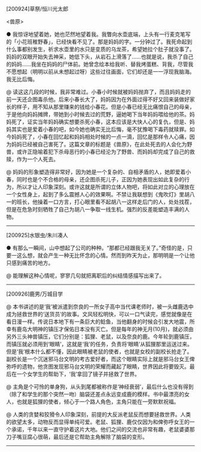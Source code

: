 [200924]草祭/恒川光太郎

<兽原>

● 我惊讶地望着她，她也茫然地望着我。我瞥向水壶底端，上头有一行麦克笔写的「小花班稚野春」，已经快看不见了。那是妈妈的字。一分钟过了。我死命起到什么事都别发生，祈求水壶里的水只是变质的乌龙茶，希望她拉个肚子就没事了。妈妈的双眼开始失去神采，她低下头，从岩石上滑落了……也就是说，我杀了自己的妈妈……我坐在妈妈的尸体前。她曾念绘本给我听、替我烤蛋糕、背我，尽管我不愿想起（明明以前从未想起过呀）这些过往画面，它们却还是一一浮现我脑海。我无比后悔。

@ 读这这几段的时候，我非常难过。小春小时候就被妈妈抛弃了，而且妈妈走的前一天还企图毒杀他。后来小春长大了，妈妈因为在外面过得不好又回来装做好家长的样子，用不知从那里赚来的钱给小春花。但是小春已经无比痛恨自己的母亲，于是他向妈妈摊牌，带她到小时候去过的荒野，逼她喝下当年妈妈喂给他的茶。妈妈死了，证实当年妈妈确实想要杀死小春，这本应该是大快人心的复仇，但是、妈妈其实也是爱着小春的吧，如今她也确实无比后悔，毫不犹豫喝下毒药就赎罪。如今妈妈死了，小春在回忆起和妈妈相处时候的一点一滴，回忆是那样令人心痛，因为妈妈已经被自己害死了。这篇文章的标题是《兽原》，在此处死去的人会化为野兽，或许正隐喻着犯下杀母恶行的小春已经沦为了野兽、而妈妈却完成了自己的救赎，作为一个人死去。

@ 妈妈的形象塑造得非常好，因为她是一个复杂的、自相矛盾的人，她即爱着小春，同时也是个不合格的母亲，还企图杀死儿子，正因为她表现出如此复杂的行为，所以才让人印象深刻。或许这就是所谓的立体人物吧，将如此对立的心理放在一个女性身上，起到了多么震撼人心的效果啊。不禁让我联想到《鬼吹灯》里胡八一的班长，他操着一口方言，打心眼里看不起胡八一这样走后门的人，处处找茬，但是在危急时刻牺牲了自己为胡八一争取一线生机。强烈的反差能塑造丰满的人物。

---

[200925]水银虫/朱川凑人

● 有那么一瞬间，山中想起了公司的种种。“那都已经跟我无关了。”奇怪的是，只要一这么想，就会产生一种无比怀念的心情。然而到昨天为止，那明明是一个让他只感到痛苦的地方。

@ 能理解这种心情呢，寥寥几句就把离职后的纠结情感描写出来了。 

---

[200926]鹿男/万城目学

@ 本书讲述的是‘我’被派遣到奈良的一所女子高中当代课老师时，被一头雌鹿选中成为拯救世界的‘送货员’的故事。文风轻松明快，可以一口气读完，感觉就像是在看日漫一样。传说日本地下有一条巨大的鲶鱼，当他翻身的时候会引发大地震，所幸有鹿岛大明神的镇压才保佑日本没有灭亡。但是每年的神无月(10月)，就必须由另外三头神兽镇压，它们分别是：狐狸、老鼠，以及奈良的鹿。今年轮到鹿镇压，而镇压就必须用到‘眼睛’，这就是‘我’的任务，负责将‘眼睛’从狐狸那里运送过来。但是‘我’根本什么都不懂，因此眼睛被老鼠的使者，也就是女校的副校长抢走了。副校长是一个沉迷邪马台文明的考古爱好者，而这个眼睛实际上就是邪马台女王俾弥呼的遗物，他贪图发现邪马台文明的荣耀而藏起了眼睛，世界因此将要毁灭。最后在一个女学生的帮助下，‘我’拿回了镜子并拯救了世界。

@ 主角是个可怜的单身狗，从头到尾都被称作是‘神经衰弱’，最后什么也没有得到（除了和学生的那个突然一吻）脑袋还差点永远变成鹿的模样。书中最漂亮的女人，也就是狐狸的使者，倾心于一个路人角色，主角只能在一旁默默祝福。

@ 人类的贪婪和狡猾令人印象深刻，前提的大反派老鼠反而想要拯救世界。人类的欲望太多，动物反而显得单纯可爱。老鼠、狐狸、鹿仅仅因为和俾弥呼女王的一个承诺，千年以来一直守护着这片大地。他们之间的交流也非常有趣，老鼠婆婆那刀子嘴豆腐心很萌，最后还是它帮助主角解除了脑袋的变形。

---


